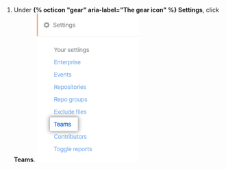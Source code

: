 1. Under **{% octicon "gear" aria-label="The gear icon" %} Settings**, click **Teams**.
  ![Teams tab](/assets/images/help/insights/teams-tab.png)
